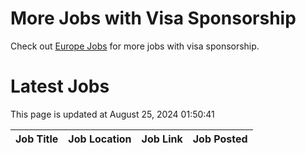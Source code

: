 # More Jobs with Visa Sponsorship

Check out [Europe Jobs](https://github.com/sureshparimi/europejobs#latest-jobs) for more jobs with visa sponsorship.

# Latest Jobs

This page is updated at August 25, 2024 01:50:41

| Job Title | Job Location | Job Link | Job Posted |
| --- | --- | --- | --- |
